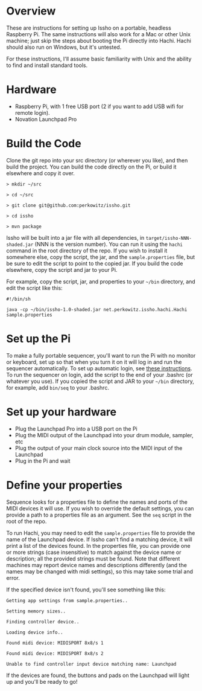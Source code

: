 # Overview

These are instructions for setting up Issho on a portable, headless Raspberry Pi. The same 
instructions will also work for a Mac or other Unix machine; just skip the steps about 
booting the Pi directly into Hachi. Hachi should also run on Windows, but it's untested.

For these instructions, I'll assume basic familiarity with Unix and the ability to find and 
install standard tools.

# Hardware

- Raspberry Pi, with 1 free USB port (2 if you want to add USB wifi for remote login).
- Novation Launchpad Pro

# Build the Code

Clone the git repo into your src directory (or wherever you like), and then build the project. 
You can build the code directly on the Pi, or build it elsewhere and copy it over.

`> mkdir ~/src`

`> cd ~/src`

`> git clone git@github.com:perkowitz/issho.git`

`> cd issho`

`> mvn package`

Issho will be built into a jar file with all dependencies, in `target/issho-NNN-shaded.jar` 
(NNN is the version number). You can run it using the `hachi` command in the root directory of the repo. 
If you wish to install it somewhere else, copy the script, the jar, and the `sample.properties` 
file, but be sure to edit the script to point to the copied jar. If you build the code elsewhere, 
copy the script and jar to your Pi.

For example, copy the script, jar, and properties to your `~/bin` directory, and edit the script like this:

`#!/bin/sh`

`java -cp ~/bin/issho-1.0-shaded.jar net.perkowitz.issho.hachi.Hachi sample.properties`

# Set up the Pi

To make a fully portable sequencer, you'll want to run the Pi with no monitor or keyboard, set up so 
that when you turn it on it will log in and run the sequencer automatically. To set up automatic login, 
see [these instructions](http://elinux.org/RPi_Debian_Auto_Login). To run the sequencer on login, 
add the script to the end of your .bashrc (or whatever you use). If you copied the script and JAR 
to your `~/bin` directory, for example, add `bin/seq` to your .bashrc.

# Set up your hardware

- Plug the Launchpad Pro into a USB port on the Pi
- Plug the MIDI output of the Launchpad into your drum module, sampler, etc
- Plug the output of your main clock source into the MIDI input of the Launchpad
- Plug in the Pi and wait

# Define your properties

Sequence looks for a properties file to define the names and ports of the MIDI devices it will use. 
If you wish to override the default settings, you can provide a path to a properties file as an 
argument. See the `seq` script in the root of the repo. 

To run Hachi, you may need to edit the `sample.properties` file to provide the name of the Launchpad
device. If Issho can't find a matching device, it will print a list of the devices found. In the 
properties file, you can provide one or more strings (case insensitive) to match against the device 
name or description; all the provided strings must be found. Note that different machines may report 
device names and descriptions differently (and the names may be changed with midi settings), 
so this may take some trial and error.

If the specified device isn't found, you'll see something like this:

`Getting app settings from sample.properties..`

`Setting memory sizes..`

`Finding controller device..`

`Loading device info..`

`Found midi device: MIDISPORT 8x8/s 1`

`Found midi device: MIDISPORT 8x8/s 2`

`Unable to find controller input device matching name: Launchpad`

If the devices are found, the buttons and pads on the Launchpad will light up and you'll be ready to go!

